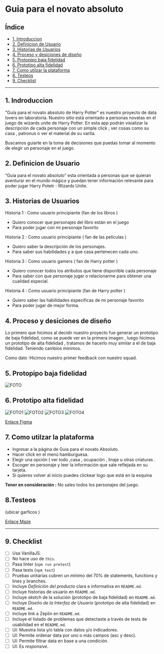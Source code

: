 # Guia para el novato absoluto

## Índice

* [1. Introduccion](#1-Introduccion)
* [2. Definicion de Usuario](#2-Definicion-de-Usuario)
* [3. Historias de Usuarios](#3-Historias-de-Usuarios)
* [4. Proceso y desiciones de diseño](#4-Proceso-y-desiciones-de-diseño)
* [5. Protopipo baja fidelidad](#5-Prototipo-baja-fidelidad)
* [6. Prototipo alta fidelidad](#6-Prototipo-alta-fidelidad)
* [7. Como utilzar la plataforma](#7-Como-utiluzar-la-plataforma)
* [8. Testeos](#8-Testeos)
* [9. Checklist](#9-checklist)

***

## 1. Indroduccion

"Guía para el novato absoluto de  Harry Potter" es nuestro proyecto de data lovers en laboratoria. Nuestro sitio está orientado a personas novatas en el juego de wizards unite de Harry Potter. En esta app podrán visializar la descripción de cada personaje con un simple click ; ver cosas como su casa , patronus o ver el material de su varita.

Buscamos guiarte en la toma de decisiones que puedas tomar al momento de elegir un personaje en el juego.

## 2. Definicion de Usuario

“Guia para el novato absoluto” esta orientada a personas que se quieran aventurar en el mundo mágico y puedan tener información relevante para poder jugar Harry Potetr : Wizards Unite.


## 3. Historias de Usuarios

Historia 1 : Como usuario principiante (fan de los libros )  
 - Quiero conocer que personajes del libro están en el juego 
 - Para poder jugar con mi personaje favorito


Historia 2 : Como usuario principiante ( fan de las películas ) 

 - Quiero saber la descripción de los personajes.
 - Para saber sus habilidades y a que casa pertenecen cada uno.

Historia 3 : Como usuario gamers ( fan de Harry potter ) 
 - Quiero conocer todos los atributos que tiene disponible cada
   personaje
- Para saber con que personaje jugar o relacionarme para obtener una
   cualidad especial.

Historia 4 : Como usuario principiante (fan de Harry potter )   
 - Quiero saber las habilidades especificas de mi personaje favorito
 - Para poder jugar de mejor forma.




## 4. Proceso y desiciones de diseño

Lo primero que hicimos al decidir nuestro proyecto fue generar un prototipo de baja fidelidad, como se puede ver en la primera imagen , luego hicimos un prototipo de alta fidelidad , tratamos de hacerlo muy similar a el de baja fidelidad. Teniendo cambios mínimos.
 
Como dato :Hicimos nuestro primer feedback con nuestro squad.


## 5. Protopipo baja fidelidad

![FOTO](https://github.com/NayaFer/SCL013-data-lovers/blob/master/src/img/bajafidelidad.jpeg)


## 6. Prototipo alta fidelidad

![FOTO1](https://github.com/NayaFer/SCL013-data-lovers/blob/master/src/img/figma1.png)
![FOTO2](https://github.com/NayaFer/SCL013-data-lovers/blob/master/src/img/figma2.png)
![FOTO3](https://github.com/NayaFer/SCL013-data-lovers/blob/master/src/img/figma3.png)
![FOTO4](https://github.com/NayaFer/SCL013-data-lovers/blob/master/src/img/figma4.png)


[Enlace Figma](https://www.figma.com/file/8Bg2SLPzDN2GJDezOc5EUx/data-lovers?node-id=0:1)


## 7. Como utilzar la plataforma

 - Ingresar a la página de Guia para el novato Absoluto.
 - Hacer click en el menú hamburguesa.
 - Elegir una opción ( ver todo ,casa , ocupación , linaje u otras
   criaturas .
 - Escoger en personaje y leer la información que sale reflejada en su
   tarjeta.
 - Si quieres volver al inicio puedes clickear logo que está en la
   esquina
 

**Tener en consideración :**
No sales todos los personajes del juego.

## 8.Testeos

(ubicar garficos )

[Enlace Maze](https://t.maze.design/10897011)


***

## 9. Checklist

* [ ] Usa VanillaJS.
* [ ] No hace uso de `this`.
* [ ] Pasa linter (`npm run pretest`)
* [ ] Pasa tests (`npm test`)
* [ ] Pruebas unitarias cubren un mínimo del 70% de statements, functions y
  lines y branches.
* [ ] Incluye _Definición del producto_ clara e informativa en `README.md`.
* [ ] Incluye historias de usuario en `README.md`.
* [ ] Incluye _sketch_ de la solución (prototipo de baja fidelidad) en
  `README.md`.
* [ ] Incluye _Diseño de la Interfaz de Usuario_ (prototipo de alta fidelidad)
  en `README.md`.
* [ ] Incluye link a Zeplin en `README.md`.
* [ ] Incluye el listado de problemas que detectaste a través de tests de
  usabilidad en el `README.md`.
* [ ] UI: Muestra lista y/o tabla con datos y/o indicadores.
* [ ] UI: Permite ordenar data por uno o más campos (asc y desc).
* [ ] UI: Permite filtrar data en base a una condición.
* [ ] UI: Es _responsive_.
